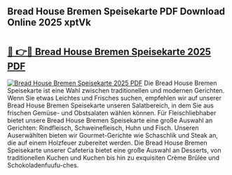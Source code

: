 ## Bread House Bremen Speisekarte PDF Download Online 2025 xptVk

# <h2><a href="http://gc8w14h.nevu.top/?p=Bread+House+Bremen+Speisekarte">🔗 👉🔴 Bread House Bremen Speisekarte 2025 PDF</a></h2>

[![Bread House Bremen Speisekarte 2025 PDF](https://i.imgur.com/dBaPXMq.png)](http://gc8w14h.nevu.top/?p=Bread+House+Bremen+Speisekarte)
Die Bread House Bremen Speisekarte ist eine Wahl zwischen traditionellen und modernen Gerichten. Wenn Sie etwas Leichtes und Frisches suchen, empfehlen wir auf unserer Bread House Bremen Speisekarte unseren Salatbereich, in dem Sie aus frischen Gemüse- und Obstsalaten wählen können. Für Fleischliebhaber bietet unsere Bread House Bremen Speisekarte eine große Auswahl an Gerichten: Rindfleisch, Schweinefleisch, Huhn und Fisch. Unseren Auserwählten bieten wir Gourmet-Gerichte wie Schaschlik und Steak an, die auf einem Holzfeuer zubereitet werden. Die Bread House Bremen Speisekarte unserer Cafeteria bietet eine große Auswahl an Desserts, von traditionellen Kuchen und Kuchen bis hin zu exquisiten Crème Brûlée und Schokoladenfuufu-ches.
